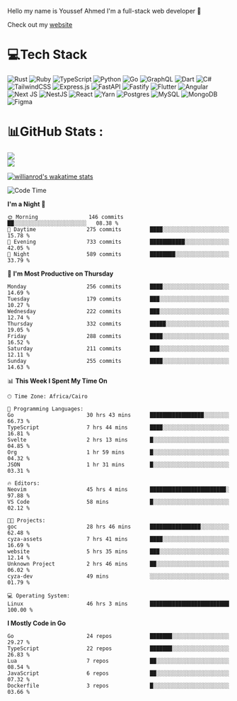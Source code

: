 Hello my name is Youssef Ahmed I'm a full-stack web developer 👋

Check out my [website](https://youssefahmed.vercel.app)
 
# 💻Tech Stack

![Rust](https://img.shields.io/badge/rust-%23000000.svg?style=for-the-badge&logo=rust&logoColor=white) ![Ruby](https://img.shields.io/badge/ruby-%23CC342D.svg?style=for-the-badge&logo=ruby&logoColor=white) ![TypeScript](https://img.shields.io/badge/typescript-%23007ACC.svg?style=for-the-badge&logo=typescript&logoColor=white) ![Python](https://img.shields.io/badge/python-3670A0?style=for-the-badge&logo=python&logoColor=ffdd54) ![Go](https://img.shields.io/badge/go-%2300ADD8.svg?style=for-the-badge&logo=go&logoColor=white) ![GraphQL](https://img.shields.io/badge/-GraphQL-E10098?style=for-the-badge&logo=graphql&logoColor=white) ![Dart](https://img.shields.io/badge/dart-%230175C2.svg?style=for-the-badge&logo=dart&logoColor=white) ![C#](https://img.shields.io/badge/c%23-%23239120.svg?style=for-the-badge&logo=c-sharp&logoColor=white) ![TailwindCSS](https://img.shields.io/badge/tailwindcss-%2338B2AC.svg?style=for-the-badge&logo=tailwind-css&logoColor=white) ![Express.js](https://img.shields.io/badge/express.js-%23404d59.svg?style=for-the-badge&logo=express&logoColor=%2361DAFB) ![FastAPI](https://img.shields.io/badge/FastAPI-005571?style=for-the-badge&logo=fastapi) ![Fastify](https://img.shields.io/badge/fastify-%23000000.svg?style=for-the-badge&logo=fastify&logoColor=white) ![Flutter](https://img.shields.io/badge/Flutter-%2302569B.svg?style=for-the-badge&logo=Flutter&logoColor=white) ![Angular](https://img.shields.io/badge/angular-%23DD0031.svg?style=for-the-badge&logo=angular&logoColor=white) ![Next JS](https://img.shields.io/badge/Next-black?style=for-the-badge&logo=next.js&logoColor=white) ![NestJS](https://img.shields.io/badge/nestjs-%23E0234E.svg?style=for-the-badge&logo=nestjs&logoColor=white) ![React](https://img.shields.io/badge/react-%2320232a.svg?style=for-the-badge&logo=react&logoColor=%2361DAFB) ![Yarn](https://img.shields.io/badge/yarn-%232C8EBB.svg?style=for-the-badge&logo=yarn&logoColor=white) ![Postgres](https://img.shields.io/badge/postgres-%23316192.svg?style=for-the-badge&logo=postgresql&logoColor=white) ![MySQL](https://img.shields.io/badge/mysql-%2300f.svg?style=for-the-badge&logo=mysql&logoColor=white) ![MongoDB](https://img.shields.io/badge/MongoDB-%234ea94b.svg?style=for-the-badge&logo=mongodb&logoColor=white)     ![Figma](https://img.shields.io/badge/figma-%23F24E1E.svg?style=for-the-badge&logo=figma&logoColor=white)

# 📊GitHub Stats :

![](https://github-readme-stats.vercel.app/api?username=joetifa2003&theme=tokyonight&hide_border=false&include_all_commits=false&count_private=false)<br/>
![](https://github-readme-streak-stats.herokuapp.com/?user=joetifa2003&theme=tokyonight&hide_border=false)<br/>

[![willianrod's wakatime stats](https://github-readme-stats.vercel.app/api/wakatime?username=joetifa2003&layout=compact)](https://github.com/anuraghazra/github-readme-stats)
<!--START_SECTION:waka-->
![Code Time](http://img.shields.io/badge/Code%20Time-2%2C992%20hrs%2014%20mins-blue)

**I'm a Night 🦉** 

```text
🌞 Morning                146 commits         ██░░░░░░░░░░░░░░░░░░░░░░░   08.38 % 
🌆 Daytime                275 commits         ████░░░░░░░░░░░░░░░░░░░░░   15.78 % 
🌃 Evening                733 commits         ███████████░░░░░░░░░░░░░░   42.05 % 
🌙 Night                  589 commits         ████████░░░░░░░░░░░░░░░░░   33.79 % 
```
📅 **I'm Most Productive on Thursday** 

```text
Monday                   256 commits         ████░░░░░░░░░░░░░░░░░░░░░   14.69 % 
Tuesday                  179 commits         ███░░░░░░░░░░░░░░░░░░░░░░   10.27 % 
Wednesday                222 commits         ███░░░░░░░░░░░░░░░░░░░░░░   12.74 % 
Thursday                 332 commits         █████░░░░░░░░░░░░░░░░░░░░   19.05 % 
Friday                   288 commits         ████░░░░░░░░░░░░░░░░░░░░░   16.52 % 
Saturday                 211 commits         ███░░░░░░░░░░░░░░░░░░░░░░   12.11 % 
Sunday                   255 commits         ████░░░░░░░░░░░░░░░░░░░░░   14.63 % 
```


📊 **This Week I Spent My Time On** 

```text
🕑︎ Time Zone: Africa/Cairo

💬 Programming Languages: 
Go                       30 hrs 43 mins      █████████████████░░░░░░░░   66.73 % 
TypeScript               7 hrs 44 mins       ████░░░░░░░░░░░░░░░░░░░░░   16.81 % 
Svelte                   2 hrs 13 mins       █░░░░░░░░░░░░░░░░░░░░░░░░   04.85 % 
Org                      1 hr 59 mins        █░░░░░░░░░░░░░░░░░░░░░░░░   04.32 % 
JSON                     1 hr 31 mins        █░░░░░░░░░░░░░░░░░░░░░░░░   03.31 % 

🔥 Editors: 
Neovim                   45 hrs 4 mins       ████████████████████████░   97.88 % 
VS Code                  58 mins             █░░░░░░░░░░░░░░░░░░░░░░░░   02.12 % 

🐱‍💻 Projects: 
goc                      28 hrs 46 mins      ████████████████░░░░░░░░░   62.48 % 
cyza-assets              7 hrs 41 mins       ████░░░░░░░░░░░░░░░░░░░░░   16.69 % 
website                  5 hrs 35 mins       ███░░░░░░░░░░░░░░░░░░░░░░   12.14 % 
Unknown Project          2 hrs 46 mins       ██░░░░░░░░░░░░░░░░░░░░░░░   06.02 % 
cyza-dev                 49 mins             ░░░░░░░░░░░░░░░░░░░░░░░░░   01.79 % 

💻 Operating System: 
Linux                    46 hrs 3 mins       █████████████████████████   100.00 % 
```

**I Mostly Code in Go** 

```text
Go                       24 repos            ███████░░░░░░░░░░░░░░░░░░   29.27 % 
TypeScript               22 repos            ███████░░░░░░░░░░░░░░░░░░   26.83 % 
Lua                      7 repos             ██░░░░░░░░░░░░░░░░░░░░░░░   08.54 % 
JavaScript               6 repos             ██░░░░░░░░░░░░░░░░░░░░░░░   07.32 % 
Dockerfile               3 repos             █░░░░░░░░░░░░░░░░░░░░░░░░   03.66 % 
```




<!--END_SECTION:waka-->
